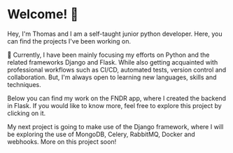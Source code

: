 # Welcome! 👋
Hey, I'm Thomas and I am a self-taught junior python developer. Here, you can find the projects I've been working on.

🌱 Currently, I have been mainly focusing my efforts on Python and the related frameworks Django and Flask. While also getting acquainted with professional workflows such as CI/CD, automated tests, version control and collaboration. But, I'm always open to learning new languages, skills and techniques.

Below you can find my work on the FNDR app, where I created the backend in Flask. If you would like to know more, feel free to explore this project by clicking on it.

My next project is going to make use of the Django framework, where I will be exploring the use of MongoDB, Celery, RabbitMQ, Docker and webhooks. More on this project soon!

<!--
### Hi there 👋

**abczzz13/abczzz13** is a ✨ _special_ ✨ repository because its `README.md` (this file) appears on your GitHub profile.

Here are some ideas to get you started:

- 🔭 I’m currently working on ...
- 🌱 I’m currently learning ...
- 👯 I’m looking to collaborate on ...
- 🤔 I’m looking for help with ...
- 💬 Ask me about ...
- 📫 How to reach me: ...
- 😄 Pronouns: ...
- ⚡ Fun fact: ...
-->
